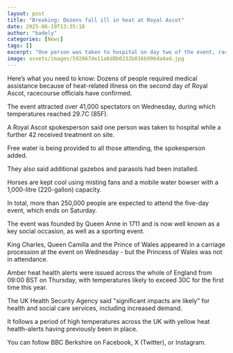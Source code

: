 ```yaml
---
layout: post
title: "Breaking: Dozens fall ill in heat at Royal Ascot"
date: 2025-06-19T13:35:18
author: "badely"
categories: [News]
tags: []
excerpt: "One person was taken to hospital on day two of the event, racecourse officials confirm."
image: assets/images/592867de11a6d8b0232b016b996da4ad.jpg
---
```


Here’s what you need to know: Dozens of people required medical assistance because of heat-related illness on the second day of Royal Ascot, racecourse officials have confirmed. 

The event attracted over 41,000 spectators on Wednesday, during which temperatures reached 29.7C (85F). 

A Royal Ascot spokesperson said one person was taken to hospital while a further 42 received treatment on site. 

Free water is being provided to all those attending, the spokesperson added. 

They also said additional gazebos and parasols had been installed.

Horses are kept cool using misting fans and a mobile water bowser with a 1,000-litre (220-gallon) capacity.

In total, more than 250,000 people are expected to attend the five-day event, which ends on Saturday. 

The event was founded by Queen Anne in 1711 and is now well known as a key social occasion, as well as a sporting event.

King Charles, Queen Camilla and the Prince of Wales appeared in a carriage procession at the event on Wednesday - but the Princess of Wales was not in attendance. 

Amber heat health alerts were issued across the whole of England from 09:00 BST on Thursday, with temperatures likely to exceed 30C for the first time this year.

The UK Health Security Agency said "significant impacts are likely" for health and social care services, including increased demand.

It follows a period of high temperatures across the UK with yellow heat health-alerts having previously been in place.

You can follow BBC Berkshire on Facebook, X (Twitter), or Instagram. 

